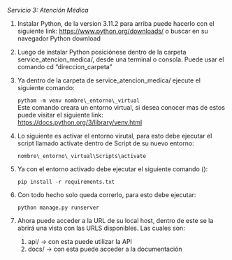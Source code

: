 ﻿*Servicio 3: Atención Médica*

1. Instalar Python, de la version 3.11.2 para arriba
   puede hacerlo con el siguiente link: https://www.python.org/downloads/
   o buscar en su navegador Python download
1. Luego de instalar Python posiciónese dentro de la carpeta service\_atencion\_medica/, desde una
   terminal o consola. Puede usar el comando cd “direccion\_carpeta”
1. Ya dentro de la carpeta de service\_atencion\_medica/ ejecute el siguiente comando:

   ```pythom -m venv nombre\_entorno\_virtual```<br>
   Este comando creara un entorno virtual, si desea conocer mas de estos puede visitar el siguiente
   link: <https://docs.python.org/3/library/venv.html>

1. Lo siguiente es activar el entorno virutal, para esto debe ejecutar el script llamado activate
   dentro de Script de su nuevo entorno:

   `nombre\_entorno\_virtual\Scripts\activate`

1. Ya con el entorno activado debe ejecutar el siguiente comando ():

   `pip install -r requirements.txt`

1. Con todo hecho solo queda correrlo, para esto debe ejecutar:

   ```python manage.py runserver```

1. Ahora puede acceder a la URL de su local host, dentro de este se la abrirá una vista con las URLS
   disponibles. Las cuales son:
    1. api/ -> con esta puede utilizar la API
    1. docs/ -> con esta puede acceder a la documentación

